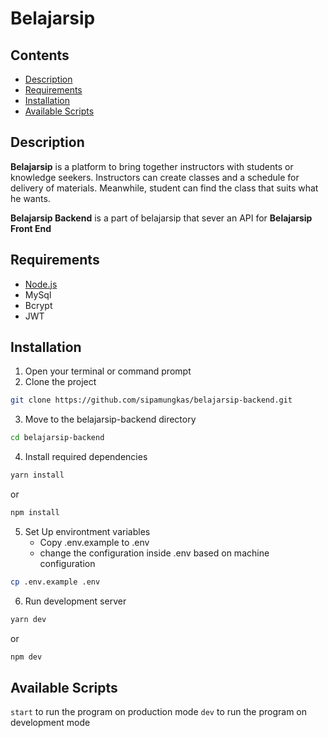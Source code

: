 # Belajarsip

## Contents

- [Description](#description)
- [Requirements](#requirements)
- [Installation](#installation)
- [Available Scripts](#available-scripts)

## Description

**Belajarsip** is a platform to bring together instructors with students or knowledge seekers. Instructors can create classes and a schedule for delivery of materials. Meanwhile, student can find the class that suits what he wants.

**Belajarsip Backend** is a part of belajarsip that sever an API for **Belajarsip Front End**

## Requirements

- [Node.js](https://nodejs.org/en/download/)
- MySql
- Bcrypt
- JWT

## Installation

1. Open your terminal or command prompt
2. Clone the project

```bash
git clone https://github.com/sipamungkas/belajarsip-backend.git
```

3. Move to the belajarsip-backend directory

```bash
cd belajarsip-backend
```

4. Install required dependencies

```bash
yarn install
```

or

```bash
npm install
```

5. Set Up environtment variables
   - Copy .env.example to .env
   - change the configuration inside .env based on machine configuration

```bash
cp .env.example .env
```

6. Run development server

```bash
yarn dev
```

or

```bash
npm dev
```

## Available Scripts

`start` to run the program on production mode
`dev` to run the program on development mode
